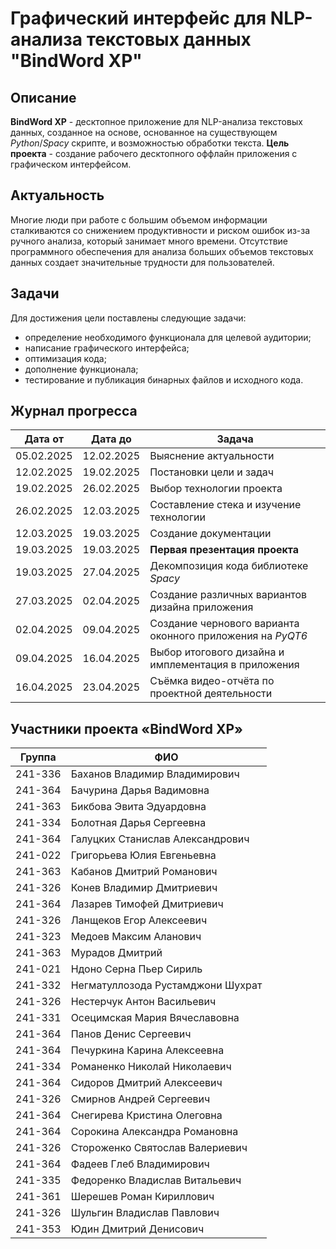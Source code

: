 # Графический интерфейс для NLP-анализа текстовых данных "BindWord XP"

## Описание
**BindWord XP** - десктопное приложение для NLP-анализа текстовых данных, созданное на основе, основанное на существующем *Python*/*Spacy* скрипте, и возможностью обработки текста.
**Цель проекта** - создание рабочего десктопного оффлайн приложения с графическом интерфейсом.
## Актуальность
Многие люди при работе с большим объемом информации сталкиваются со снижением продуктивности и риском ошибок из-за ручного анализа, который занимает много времени. Отсутствие программного обеспечения для анализа больших объемов текстовых данных создает значительные трудности для пользователей.
## Задачи
Для достижения цели поставлены следующие задачи:
- определение необходимого функционала для целевой аудитории;
- написание графического интерфейса;
- оптимизация кода;
- дополнение функционала;
- тестирование и публикация бинарных файлов и исходного кода.
## Журнал прогресса

| Дата от    | Дата до    | Задача                                                     |
| ---------- | ---------- | ---------------------------------------------------------- |
| 05.02.2025 | 12.02.2025 | Выяснение актуальности                                     |
| 12.02.2025 | 19.02.2025 | Постановки цели и задач                                    |
| 19.02.2025 | 26.02.2025 | Выбор технологии проекта                                   |
| 26.02.2025 | 12.03.2025 | Составление стека и изучение технологии                    |
| 12.03.2025 | 19.03.2025 | Создание документации                                      |
| 19.03.2025 | 19.03.2025 | **Первая презентация проекта**                             |
| 19.03.2025 | 27.04.2025 | Декомпозиция кода библиотеке *Spacy*                       |
| 27.03.2025 | 02.04.2025 | Создание различных вариантов дизайна приложения            |
| 02.04.2025 | 09.04.2025 | Создание чернового варианта оконного приложения на *PyQT6* |
| 09.04.2025 | 16.04.2025 | Выбор итогового дизайна и имплементация в приложения       |
| 16.04.2025 | 23.04.2025 | Съёмка видео-отчёта по проектной деятельности              |

## Участники проекта «BindWord XP»

| Группа   | ФИО                                      |
|----------|------------------------------------------|
| 241-336  | Баханов Владимир Владимирович            |
| 241-364  | Бачурина Дарья Вадимовна                 |
| 241-363  | Бикбова Эвита Эдуардовна                 |
| 241-334  | Болотная Дарья Сергеевна                 |
| 241-364  | Галуцких Станислав Александрович         |
| 241-022  | Григорьева Юлия Евгеньевна               |
| 241-363  | Кабанов Дмитрий Романович                |
| 241-326  | Конев Владимир Дмитриевич                |
| 241-364  | Лазарев Тимофей Дмитриевич               |
| 241-326  | Ланщеков Егор Алексеевич                 |
| 241-323  | Медоев Максим Аланович                   |
| 241-363  | Мурадов Дмитрий                          |
| 241-021  | Ндоно Серна Пьер Сириль                  |
| 241-332  | Негматуллозода Рустамджони Шухрат        |
| 241-326  | Нестерчук Антон Васильевич               |
| 241-331  | Осецимская Мария Вячеславовна            |
| 241-364  | Панов Денис Сергеевич                    |
| 241-364  | Печуркина Карина Алексеевна              |
| 241-334  | Романенко Николай Николаевич             |
| 241-364  | Сидоров Дмитрий Алексеевич               |
| 241-326  | Смирнов Андрей Сергеевич                 |
| 241-364  | Снегирева Кристина Олеговна              |
| 241-364  | Сорокина Александра Романовна            |
| 241-326  | Стороженко Святослав Валериевич          |
| 241-364  | Фадеев Глеб Владимирович                 |
| 241-335  | Федоренко Владислав Витальевич           |
| 241-361  | Шерешев Роман Кириллович                 |
| 241-326  | Шульгин Владислав Павлович               |
| 241-353  | Юдин Дмитрий Денисович                   |
